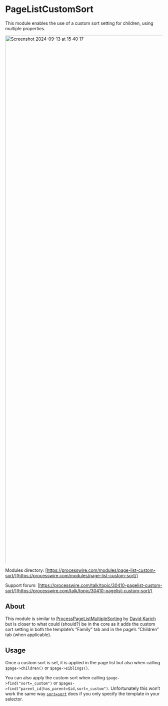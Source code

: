 # PageListCustomSort

This module enables the use of a custom sort setting for children, using multiple properties.

<img width="1680" alt="Screenshot 2024-09-13 at 15 40 17" src="https://github.com/user-attachments/assets/ef160506-48e5-4530-90f1-8addce20db1d">

Modules directory: [https://processwire.com/modules/page-list-custom-sort/](https://processwire.com/modules/page-list-custom-sort/)

Support forum: [https://processwire.com/talk/topic/30410-pagelist-custom-sort/](https://processwire.com/talk/topic/30410-pagelist-custom-sort/)

## About

This module is similar to [ProcessPageListMultipleSorting](https://processwire.com/modules/process-page-list-multiple-sorting/) by [David Karich](https://processwire.com/modules/author/david-karich/) but is closer to what could (should?) be in the core as it adds the custom sort setting in both the template’s “Family” tab and in the page’s “Children” tab (when applicable).

## Usage

Once a custom sort is set, it is applied in the page list but also when calling `$page->children()` or `$page->siblings()`.

You can also apply the custom sort when calling `$page->find("sort=_custom")` or `$pages->find("parent_id|has_parent=$id,sort=_custom")`. Unfortunately this won’t work the same way [`sort=sort`](https://processwire.com/docs/selectors/#sort) does if you only specify the template in your selector.
